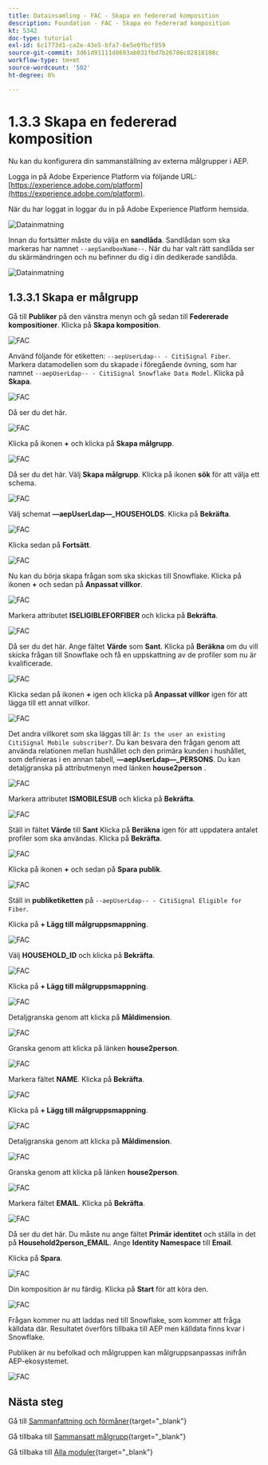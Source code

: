 ```yaml
---
title: Datainsamling - FAC - Skapa en federerad komposition
description: Foundation - FAC - Skapa en federerad komposition
kt: 5342
doc-type: tutorial
exl-id: 6c1773d1-ca2e-43e5-bfa7-6e5e0fbcf859
source-git-commit: 3d61d91111d8693ab031fbd7b26706c02818108c
workflow-type: tm+mt
source-wordcount: '502'
ht-degree: 0%

---
```


# 1.3.3 Skapa en federerad komposition

Nu kan du konfigurera din sammanställning av externa målgrupper i AEP.

Logga in på Adobe Experience Platform via följande URL: [https://experience.adobe.com/platform](https://experience.adobe.com/platform).

När du har loggat in loggar du in på Adobe Experience Platform hemsida.

![Datainmatning](./../dc1.2/images/home.png)

Innan du fortsätter måste du välja en **sandlåda**. Sandlådan som ska markeras har namnet ``--aepSandboxName--``. När du har valt rätt sandlåda ser du skärmändringen och nu befinner du dig i din dedikerade sandlåda.

![Datainmatning](./../dc1.2/images/sb1.png)

## 1.3.3.1 Skapa er målgrupp

Gå till **Publiker** på den vänstra menyn och gå sedan till **Federerade kompositioner**. Klicka på **Skapa komposition**.

![FAC](./images/fedcomp1.png)

Använd följande för etiketten: `--aepUserLdap-- - CitiSignal Fiber`. Markera datamodellen som du skapade i föregående övning, som har namnet `--aepUserLdap-- - CitiSignal Snowflake Data Model`. Klicka på **Skapa**.

![FAC](./images/fedcomp2.png)

Då ser du det här.

![FAC](./images/fedcomp3.png)

Klicka på ikonen **+** och klicka på **Skapa målgrupp**.

![FAC](./images/fedcomp4.png)

Då ser du det här. Välj **Skapa målgrupp**. Klicka på ikonen **sök** för att välja ett schema.

![FAC](./images/fedcomp5.png)

Välj schemat **—aepUserLdap—_HOUSEHOLDS**. Klicka på **Bekräfta**.

![FAC](./images/fedcomp6.png)

Klicka sedan på **Fortsätt**.

![FAC](./images/fedcomp7.png)

Nu kan du börja skapa frågan som ska skickas till Snowflake. Klicka på ikonen **+** och sedan på **Anpassat villkor**.

![FAC](./images/fedcomp8.png)

Markera attributet **ISELIGIBLEFORFIBER** och klicka på **Bekräfta**.

![FAC](./images/fedcomp9.png)

Då ser du det här. Ange fältet **Värde** som **Sant**. Klicka på **Beräkna** om du vill skicka frågan till Snowflake och få en uppskattning av de profiler som nu är kvalificerade.

![FAC](./images/fedcomp10.png)

Klicka sedan på ikonen **+** igen och klicka på **Anpassat villkor** igen för att lägga till ett annat villkor.

![FAC](./images/fedcomp11.png)

Det andra villkoret som ska läggas till är: `Is the user an existing CitiSignal Mobile subscriber?`. Du kan besvara den frågan genom att använda relationen mellan hushållet och den primära kunden i hushållet, som definieras i en annan tabell, **—aepUserLdap—_PERSONS**. Du kan detaljgranska på attributmenyn med länken **house2person** .

![FAC](./images/fedcomp12.png)

Markera attributet **ISMOBILESUB** och klicka på **Bekräfta**.

![FAC](./images/fedcomp13.png)

Ställ in fältet **Värde** till **Sant** Klicka på **Beräkna** igen för att uppdatera antalet profiler som ska användas. Klicka på **Bekräfta**.

![FAC](./images/fedcomp14.png)

Klicka på ikonen **+** och sedan på **Spara publik**.

![FAC](./images/fedcomp15.png)

Ställ in **publiketiketten** på `--aepUserLdap-- - CitiSignal Eligible for Fiber`.

Klicka på **+ Lägg till målgruppsmappning**.

![FAC](./images/fedcomp16.png)

Välj **HOUSEHOLD_ID** och klicka på **Bekräfta**.

![FAC](./images/fedcomp17.png)

Klicka på **+ Lägg till målgruppsmappning**.

![FAC](./images/fedcomp18.png)

Detaljgranska genom att klicka på **Måldimension**.

![FAC](./images/fedcomp18a.png)

Granska genom att klicka på länken **house2person**.

![FAC](./images/fedcomp18b.png)

Markera fältet **NAME**. Klicka på **Bekräfta**.

![FAC](./images/fedcomp18c.png)

Klicka på **+ Lägg till målgruppsmappning**.

![FAC](./images/fedcomp20.png)

Detaljgranska genom att klicka på **Måldimension**.

![FAC](./images/fedcomp20a.png)

Granska genom att klicka på länken **house2person**.

![FAC](./images/fedcomp20b.png)

Markera fältet **EMAIL**. Klicka på **Bekräfta**.

![FAC](./images/fedcomp20c.png)

Då ser du det här. Du måste nu ange fältet **Primär identitet** och ställa in det på **Household2person_EMAIL**. Ange **Identity Namespace** till **Email**.

Klicka på **Spara**.

![FAC](./images/fedcomp21.png)

Din komposition är nu färdig. Klicka på **Start** för att köra den.

![FAC](./images/fedcomp21a.png)

Frågan kommer nu att laddas ned till Snowflake, som kommer att fråga källdata där. Resultatet överförs tillbaka till AEP men källdata finns kvar i Snowflake.

Publiken är nu befolkad och målgruppen kan målgruppsanpassas inifrån AEP-ekosystemet.

![FAC](./images/fedcomp22.png)

## Nästa steg

Gå till [Sammanfattning och förmåner](./summary.md){target="_blank"}

Gå tillbaka till [Sammansatt målgrupp](./fac.md){target="_blank"}

Gå tillbaka till [Alla moduler](./../../../../overview.md){target="_blank"}
